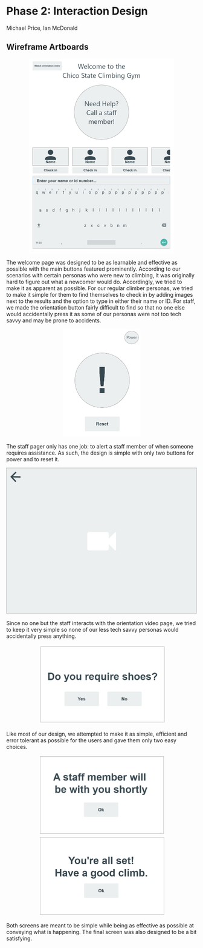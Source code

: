 # Phase 2: Interaction Design

Michael Price, Ian McDonald

## Wireframe Artboards

<p align="center">
  <img src="../Assets/Welcome.png" alt="Welcome screen" style="width:384px;height:512px;">
</p>

The welcome page was designed to be as learnable and effective as possible with the main buttons featured prominently. According to our scenarios with certain personas who were new to climbing, it was originally hard to figure out what a newcomer would do. Accordingly, we tried to make it as apparent as possible. 
For our regular climber personas, we tried to make it simple for them to find themselves to check in by adding images next to the results and the option to type in either their name or ID. 
For staff, we made the orientation button fairly difficult to find so that no one else would accidentally press it as some of our personas were not too tech savvy and may be prone to accidents.

<p align="center">
  <img src="../Assets/Pager.png" alt="Staff pager" style="width:205px;height:284px;">
</p>

The staff pager only has one job: to alert a staff member of when someone requires assistance. As such, the design is simple with only two buttons for power and to reset it.

<p align="center">
  <img src="../Assets/Orientation.png" alt="Orientation" style="width:512px;height:384px;">
</p>

Since no one but the staff interacts with the orientation video page, we tried to keep it very simple so none of our less tech savvy personas would accidentally press anything. 

<p align="center">
  <img src="../Assets/Shoes.png" alt="Shoe prompt" style="width:333px;height:210px;">
</p>

Like most of our design, we attempted to make it as simple, efficient and error tolerant as possible for the users and gave them only two easy choices. 

<p align="center">
  <img src="../Assets/StaffRequest.png" alt="Staff request" style="width:333px;height:210px;">
  <img src="../Assets/Final.png" alt="Final screen" style="width:333px;height:210px;">
</p>

Both screens are meant to be simple while being as effective as possible at conveying what is happening. The final screen was also designed to be a bit satisfying.
